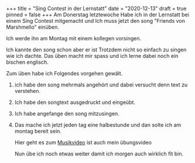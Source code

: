 +++
title = "Sing Contest in der Lernstatt"
date = "2020-12-13"
draft = true
pinned = false
+++
Am Donerstag letztewoche Habe ich in der Lernstatt bei einem Sing Contest mitgemacht und Ich muss jetzt den song "Friends von Marshmello" einüben. 

Ich werde ihn am Montag mit einem kollegen vorsingen.  

Ich kannte den song schon aber er ist Trotzdem nicht so einfach zu singen wie ich dachte. Das üben macht mir spass und ich lerne dabei noch ein bischen englisch. 

Zum üben habe ich Folgendes vorgehen gewält. 

1. ich habe den song mehrmals angehört und dabei versucht denn text zu verstehen.
2. Ich habe den songtext ausgedruckt und eingeübt.
3. Ich habe angefange den song mitzusingen.
4. Das mache ich jetzt jeden tag eine halbestunde und dan solte ich am montag bereit sein.

   Hier geht es zum [Musikvideo](https://www.youtube.com/watch?v=CY8E6N5Nzec) ist auch mein übungsvideo

   Nun übe ich noch etwas weiter damit ich morgen auch wirklich fit bin.